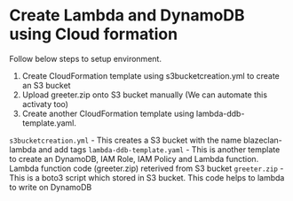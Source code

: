 # Create Lambda and DynamoDB using Cloud formation 

Follow below steps to setup environment. 
1. Create CloudFormation template using s3bucketcreation.yml  to create an S3 bucket 
2. Upload greeter.zip onto S3 bucket manually (We can automate this activaty too) 
3. Create another CloudFormation template using lambda-ddb-template.yaml. 

`s3bucketcreation.yml` - This creates a S3 bucket with the name blazeclan-lambda and add tags 
`lambda-ddb-template.yaml` - This is another template to create an DynamoDB, IAM Role, IAM Policy and Lambda function. Lambda function code (greeter.zip) reterived from S3 bucket 
`greeter.zip` - This is a boto3 script which stored in S3 bucket. This code helps to lambda to write on DynamoDB
